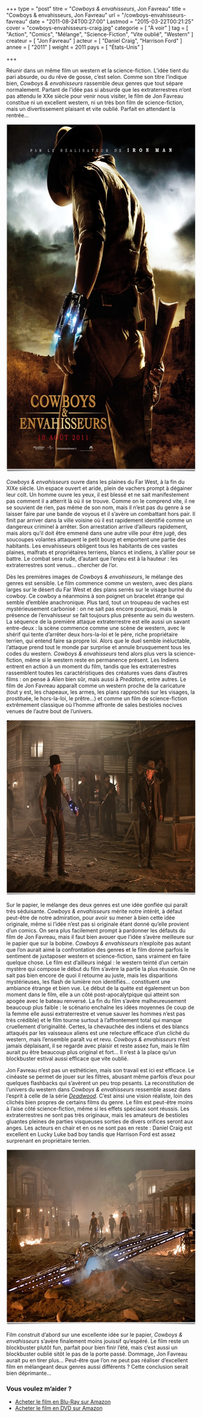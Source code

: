 +++
type = "post"
titre = "<em>Cowboys &#038; envahisseurs</em>, Jon Favreau"
title = "Cowboys &#038; envahisseurs, Jon Favreau"
url = "/cowboys-envahisseurs-favreau"
date = "2011-08-24T00:27:00"
Lastmod = "2015-03-22T00:21:25"
cover = "cowboys-envahisseurs-craig.jpg"
categorie = [ "À voir" ]
tag = [ "Action", "Comics", "Mélange", "Science-Fiction", "Vite oublié", "Western" ]
createur = [ "Jon Favreau" ]
acteur = [ "Daniel Craig", "Harrison Ford" ]
annee = [ "2011" ]
weight = 2011
pays = [ "États-Unis" ]

+++

<p>Réunir dans un même film un western et la science-fiction. L&rsquo;idée tient du pari absurde, ou du rêve de gosse, c&rsquo;est selon. Comme son titre l&rsquo;indique bien, <em>Cowboys &amp; envahisseurs</em> rassemble deux genres que tout sépare normalement. Partant de l&rsquo;idée pas si absurde que les extraterrestres n&rsquo;ont pas attendu le XXe siècle pour venir nous visiter, le film de Jon Favreau constitue ni un excellent western, ni un très bon film de science-fiction, mais un divertissement plaisant et vite oublié. Parfait en attendant la rentrée…</p>
<a href="http://www.allocine.fr/film/fichefilm_gen_cfilm=137425.html"><img class="aligncenter" style="border-style: initial; border-color: initial; border-width: 0px;" src="cowboys-envahisseurs-favreau.jpg" alt="Cowboys envahisseurs favreau" width="690" height="925" border="0" /></a>
<p><em>Cowboys &amp; envahisseurs</em> ouvre dans les plaines du Far West, à la fin du XIXe siècle. Un espace ouvert et aride, plein de vachers prompt à dégainer leur colt. Un homme ouvre les yeux, il est blessé et ne sait manifestement pas comment il a atterrit là où il se trouve. Comme on le comprend vite, il ne se souvient de rien, pas même de son nom, mais il n&rsquo;est pas du genre à se laisser faire par une bande de voyous et il s&rsquo;avère un combattant hors pair. Il finit par arriver dans la ville voisine où il est rapidement identifié comme un dangereux criminel à arrêter. Son arrestation arrive d&rsquo;ailleurs rapidement, mais alors qu&rsquo;il doit être emmené dans une autre ville pour être jugé, des soucoupes volantes attaquent le petit bourg et emportent une partie des habitants. Les envahisseurs obligent tous les habitants de ces vastes plaines, malfrats et propriétaires terriens, blancs et indiens, à s&rsquo;allier pour se battre. Le combat sera rude, d&rsquo;autant que l&rsquo;enjeu est à la hauteur : les extraterrestres sont venus… chercher de l&rsquo;or.</p>
<p>Dès les premières images de <em>Cowboys &amp; envahisseurs</em>, le mélange des genres est sensible. Le film commence comme un western, avec des plans larges sur le désert du Far West et des plans serrés sur le visage buriné du cowboy. Ce cowboy a néanmoins à son poignet un bracelet étrange qui semble d&rsquo;emblée anachronique. Plus tard, tout un troupeau de vaches est mystérieusement carbonisé : on ne sait pas encore pourquoi, mais la présence de l&rsquo;envahisseur se fait toujours plus présente au sein du western. La séquence de la première attaque extraterrestre est elle aussi un savant entre-deux : la scène commence comme une scène de western, avec le shérif qui tente d&rsquo;arrêter deux hors-la-loi et le père, riche propriétaire terrien, qui entend faire sa propre loi. Alors que le duel semble inéluctable, l&rsquo;attaque prend tout le monde par surprise et annule brusquement tous les codes du western. <em>Cowboys &amp; envahisseurs</em> tend alors plus vers la science-fiction, même si le western reste en permanence présent. Les Indiens entrent en action à un moment du film, tandis que les extraterrestres rassemblent toutes les caractéristiques des créatures vues dans d&rsquo;autres films : on pense à <em>Alien</em> bien sûr, mais aussi à <em>Predators</em>, entre autres. Le film de Jon Favreau apparaît comme un western proche de la caricature (tout y est, les chapeaux, les armes, les plans rapprochés sur les visages, la prostituée, le hors-la-loi, le prêtre…) et comme un film de science-fiction extrêmement classique où l&rsquo;homme affronte de sales bestioles nocives venues de l&rsquo;autre bout de l&rsquo;univers.</p>
<img class="aligncenter" style="border-style: initial; border-color: initial; border-width: 0px;" src="cowboys-aliens.jpg" alt="Cowboys aliens" width="690" height="466" border="0" />
<p>Sur le papier, le mélange des deux genres est une idée gonflée qui paraît très séduisante. <em>Cowboys &amp; envahisseurs</em> mérite notre intérêt, à défaut peut-être de notre admiration, pour avoir su mener à bien cette idée originale, même si l&rsquo;idée n&rsquo;est pas si originale étant donné qu&rsquo;elle provient d&rsquo;un comics. On sera plus facilement prompt à pardonner les défauts du film de Jon Favreau, mais il faut bien avouer que l&rsquo;idée s&rsquo;avère meilleure sur le papier que sur la bobine. <em>Cowboys &amp; envahisseurs</em> n&rsquo;exploite pas autant que l&rsquo;on aurait aimé la confrontation des genres et le film donne parfois le sentiment de juxtaposer western et science-fiction, sans vraiment en faire quelque chose. Le film est d&rsquo;ailleurs inégal : le western teinté d&rsquo;un certain mystère qui compose le début du film s&rsquo;avère la partie la plus réussie. On ne sait pas bien encore de quoi il retourne au juste, mais les disparitions mystérieuses, les flash de lumière non identifiés… constituent une ambiance étrange et bien vue. Le début de la quête est également un bon moment dans le film, elle a un côté post-apocalytpique qui atteint son apogée avec le bateau renversé. La fin du film s&rsquo;avère malheureusement beaucoup plus faible : le scénario enchaîne les idées moyennes (le coup de la femme elle aussi extraterrestre et venue sauver les hommes n&rsquo;est pas très crédible) et le film tourne surtout à l&rsquo;affrontement total qui manque cruellement d&rsquo;originalité. Certes, la chevauchée des indiens et des blancs attaqués par les vaisseaux aliens est une relecture efficace d&rsquo;un cliché du western, mais l&rsquo;ensemble paraît vu et revu. <em>Cowboys &amp; envahisseurs</em> n&rsquo;est jamais déplaisant, il se regarde avec plaisir et reste assez fun, mais le film aurait pu être beaucoup plus original et fort… Il n&rsquo;est à la place qu&rsquo;un blockbuster estival aussi efficace que vite oublié.</p>
<p>Jon Favreau n&rsquo;est pas un esthéticien, mais son travail est ici est efficace. Le cinéaste se permet de jouer sur les filtres, abusant même parfois d&rsquo;eux pour quelques flashbacks qui s&rsquo;avèrent un peu trop pesants. La reconstitution de l&rsquo;univers du western dans <em>Cowboys &amp; envahisseurs</em> ressemble assez dans l&rsquo;esprit à celle de la série <em><a href="http://voiretmanger.fr/2010/05/10/deadwood-hbo/">Deadwood</a></em>. C&rsquo;est ainsi une vision réaliste, loin des clichés bien propres de certains films du genre. Le film est peut-être moins à l&rsquo;aise côté science-fiction, même si les effets spéciaux sont réussis. Les extraterrestres ne sont pas très originaux, mais les amateurs de bestioles gluantes pleines de parties visqueuses sorties de divers orifices seront aux anges. Les acteurs en chair et en os ne sont pas en reste : Daniel Craig est excellent en Lucky Luke bad boy tandis que Harrison Ford est assez surprenant en propriétaire terrien.</p>
<img class="aligncenter" style="border-style: initial; border-color: initial; border-width: 0px;" src="favreau-cowboys-envahisseurs.jpg" alt="Favreau cowboys envahisseurs" width="690" height="467" border="0" />
<p>Film construit d&rsquo;abord sur une excellente idée sur le papier, <em>Cowboys &amp; envahisseurs</em> s&rsquo;avère finalement moins jouissif qu&rsquo;espéré. Le film reste un blockbuster plutôt fun, parfait pour bien finir l&rsquo;été, mais c&rsquo;est aussi un blockbuster oublié sitôt le pas de la porte passé. Dommage, Jon Favreau aurait pu en tirer plus… Peut-être que l&rsquo;on ne peut pas réaliser d&rsquo;excellent film en mélangeant deux genres aussi différents ? Cette conclusion serait bien déprimante…</p>
<div class="amazon">
<h3>Vous voulez m&rsquo;aider ?</h3>
<ul>
<li><a href="http://www.amazon.fr/gp/product/B005HUBDKO/ref=as_li_ss_tl?ie=UTF8&#038;tag=leblogdenic07-21&#038;linkCode=as2&#038;camp=1642&#038;creative=19458&#038;creativeASIN=B005HUBDKO">Acheter le film en Blu-Ray sur Amazon</a></li>
<li><a href="http://www.amazon.fr/gp/product/B005HUBCOQ/ref=as_li_ss_tl?ie=UTF8&#038;tag=leblogdenic07-21&#038;linkCode=as2&#038;camp=1642&#038;creative=19458&#038;creativeASIN=B005HUBCOQ">Acheter le film en DVD sur Amazon</a></li>
</ul>
</div>

